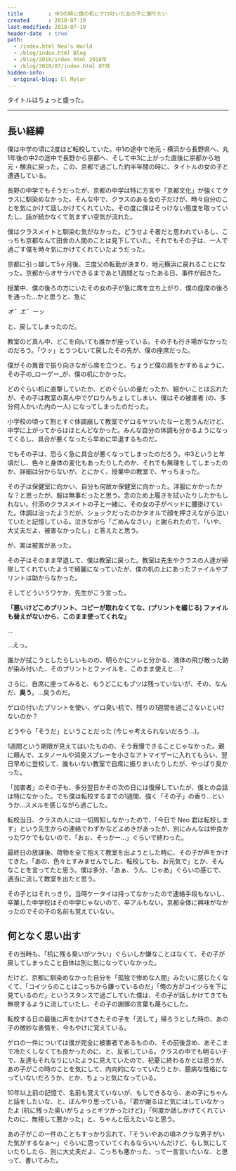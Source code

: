 ```yaml
---
title        : 中3の時に僕の机にゲロ吐いた女の子に謝りたい
created      : 2018-07-19
last-modified: 2018-07-19
header-date  : true
path:
  - /index.html Neo's World
  - /blog/index.html Blog
  - /blog/2018/index.html 2018年
  - /blog/2018/07/index.html 07月
hidden-info:
  original-blog: El Mylar
---
```


タイトルはちょっと盛った。

---

## 長い経緯

僕は中学の頃に2度ほど転校していた。中1の途中で地元・横浜から長野県へ、丸1年後の中2の途中で長野から京都へ、そして中3に上がった直後に京都から地元・横浜に戻った。この、京都で過ごした約半年間の時に、タイトルの女の子と遭遇している。

長野の中学でもそうだったが、京都の中学は特に方言や「京都文化」が強くてクラスに馴染めなかった。そんな中で、クラスのある女の子だけが、時々自分のことを気にかけて話しかけてくれていた。その度に僕はそっけない態度を取っていたし、話が続かなくて気まずい空気が流れた。

僕はクラスメイトと馴染む気がなかった。どうせよそ者だと思われているし、こっちも京都なんて田舎の人間のことは見下していた。それでもその子は、一人で過ごす僕を時々気にかけてくれていたようだった。

京都に引っ越して5ヶ月後、三度父の転勤が決まり、地元横浜に戻れることになった。京都からオサラバできるまであと1週間となったある日、事件が起きた。

授業中、僕の後ろの方にいたその女の子が急に席を立ち上がり、僕の座席の後ろを通った…かと思うと、急に

_オ゛エ゛ーッ_

と、戻してしまったのだ。

教室のど真ん中、どこを向いても誰かが座っている。その子も行き場がなかったのだろう。「ウッ」とうつむいて戻したその先が、僕の座席だった。

僕がその異音で振り向きながら席を立つと、ちょうど僕の肩をかすめるように、その子の_ローゲー_が、僕の机にかかった。

どのぐらい机に直撃していたか、どのぐらいの量だったか、細かいことは忘れたが、その子は教室の真ん中でゲロりんちょしてしまい、僕はその被害者 (の、多分何人かいた内の一人) になってしまったのだった。

小学校の頃って割とすぐ体調崩して教室でゲロるヤツいたなーと思うんだけど、中学に上がってからはほとんどなかった。みんな自分の体調も分かるようになってくるし、具合が悪くなったら早めに早退するものだ。

でもその子は、恐らく急に具合が悪くなってしまったのだろう。中3というと年頃だし、色々と身体の変化もあったりしたのか、それでも無理をしてしまったのか、詳細は分からないが、とにかく、授業中の教室で、ヤっちまった。

その子は保健室に向かい、自分も何故か保健室に向かった。洋服にかかったかな？と思ったが、服は無事だったと思う。念のため上履きを拭いたりしたかもしれない。付添のクラスメイトの子と一緒に、その女の子がベッドに腰掛けていた。体調は治ったようだが、ショックだったのかタオルで顔を押さえながら泣いていたと記憶している。泣きながら「ごめんなさい」と謝られたので、「いや、大丈夫だよ、被害なかったし」と答えたと思う。

が、実は被害があった。

その子はそのまま早退して、僕は教室に戻った。教室は先生やクラスの人達が掃除してくれていたようで綺麗になっていたが、僕の机の上にあったファイルやプリントは助からなかった。

そしてどういうワケか、先生がこう言った。

__「悪いけどこのプリント、コピーが取れなくてな、(プリントを綴じる) ファイルも替えがないから、このまま使ってくれな」__

…

…えっ。

誰かが拭こうとしたらしいものの、明らかにソレと分かる、液体の飛び散った跡が染み付いた、そのプリントとファイルを、このまま使えと…？

さらに、自席に座ってみると、もうどこにもブツは残っていないが、その、なんだ、__臭う__。…臭うのだ。

ゲロの付いたプリントを使い、ゲロ臭い机で、残りの1週間を過ごさないといけないのか？

どうやら「そうだ」ということだった (今じゃ考えられないだろう…)。

1週間という期限が見えてはいたものの、そう我慢できることじゃなかった。親に頼んで、エタノールや消臭スプレーを小さなアトマイザーに入れてもらい、翌日早めに登校して、誰もいない教室で自席に振りまいたりしたが、やっぱり臭かった。

「加害者」のその子も、多分翌日かその次の日には復帰していたが、僕との会話は特になかった。でも僕は転校するまでの1週間、強く「その子」の香り…というか…スメルを感じながら過ごした。

転校当日、クラスの人には一切周知しなかったので、「今日で Neo 君は転校します」という先生からの連絡でわずかなどよめきがあったが、別にみんなは仲良かったワケでもないので、「おぉ、そっかー…」ぐらいで終わった。

最終日の放課後、荷物を全て抱えて教室を出ようとした時に、その子が声をかけてきた。「あの、色々とすみませんでした、転校しても、お元気で」とか、そんなことを言ってたと思う。僕は多分、「あぁ、うん、じゃあ」ぐらいの感じで、適当に流して教室を出たと思う。

その子とはそれっきり。当時ケータイは持ってなかったので連絡手段もないし、卒業した中学校はその中学じゃないので、卒アルもない。京都全体に興味がなかったのでその子の名前も覚えていない。

## 何となく思い出す

その当時も、「机に残る臭いがツラい」ぐらいしか嫌なことはなくて、その子が戻してしまったこと自体は別に気になっていなかった。

だけど、京都に馴染めなかった自分を「孤独で惨めな人間」みたいに感じたくなくて、「コイツらのことはこっちから嫌っているのだ」「俺の方がコイツらを下に見ているのだ」というスタンスで過ごしていた僕は、その子が話しかけてきても無視するように流していたし、その子の謝罪の言葉も蔑ろにした。

転校する日の最後に声をかけてきたその子を「流して」帰ろうとした時の、あの子の微妙な表情を、今もやけに覚えている。

ゲロの一件については僕が完全に被害者であるものの、その前後含め、あそこまで冷たくしなくても良かったのに、と、反省している。クラスの中でも明るい子で、友達もそれなりにいたように見えていたので、杞憂に終わるかとは思うが、あの子がこの時のことを気にして、内向的になっていたりとか、臆病な性格になっていないだろうか、とか、ちょっと気になっている。

10年以上前の記憶で、名前も覚えていないが、もしできるなら、あの子にちゃんと話をしたいな、と、ぼんやり思っている。「君が謝るほど気にはしていなかったよ (机に残った臭いがちょっとキツかったけど)」「何度か話しかけてくれていたのに、無視して悪かった」と、ちゃんと伝えたいなと思う。

あの子がこの一件のこともすっかり忘れて、「そういやあの頃ネクラな男子がいた気がするなぁ〜」ぐらいに思っていてくれるならいいんだけど、もし気にしていたりしたら、別に大丈夫だよ、こっちも悪かった、って一言言いたいな、と思って、書いてみた。
